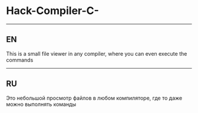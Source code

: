 # Hack-Compiler-C-
___
## EN
This is a small file viewer in any compiler, where you can even execute the commands
___
## RU 
Это небольшой просмотр файлов в любом компиляторе, где то даже можно выполнять команды
